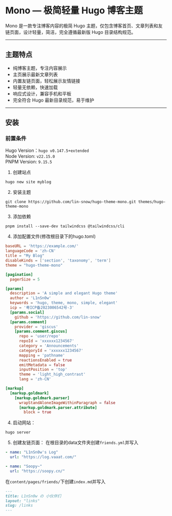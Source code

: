# Mono — 极简轻量 Hugo 博客主题  

Mono 是一款专注博客内容的极简 Hugo 主题，仅包含博客首页、文章列表和友链页面，设计轻量，简洁，完全遵循最新版 Hugo 目录结构规范。

---

## 主题特点  

- 纯博客主题，专注内容展示  
- 主页展示最新文章列表  
- 内置友链页面，轻松展示友情链接  
- 轻量无依赖，快速加载  
- 响应式设计，兼容手机和平板  
- 完全符合 Hugo 最新目录规范，易于维护

---

## 安装  
### 前置条件  
Hugo Version：`hugo v0.147.5+extended`  
Node Version: `v22.15.0`  
PNPM Version: `9.15.5`  

1. 创建站点  
```shell
hugo new site myblog  
```

2. 安装主题  
```shell
git clone https://github.com/lin-snow/hugo-theme-mono.git themes/hugo-theme-mono  
```

3. 添加依赖  
```shell
pnpm install --save-dev tailwindcss @tailwindcss/cli 
```

4. 添加配置文件(修改根目录下的hugo.toml)  
```toml
baseURL = 'https://example.com/'
languageCode = 'zh-CN'
title = "My Blog"
disableKinds = ['section', 'taxonomy', 'term']
theme = "hugo-theme-mono"

[pagination]
  pagerSize = 5

[params]
  description = 'A simple and elegant Hugo theme'
  author = 'L1nSn0w'
  keywords = 'hugo, theme, mono, simple, elegant'
  icp = '粤ICP备2023006542号-3'
  [params.social]
    github = 'https://github.com/lin-snow'
  [params.comment]
    provider = 'giscus'
    [params.comment.giscus]
      repo = 'user/repo'
      repoId = 'xxxxxx1234567'
      category = 'Announcements'
      categoryId = 'xxxxxx1234567'
      mapping = 'pathname'
      reactionsEnabled = true
      emitMetadata = false
      inputPosition = 'top'
      theme = 'light_high_contrast'
      lang = 'zh-CN'

[markup]
  [markup.goldmark]
    [markup.goldmark.parser]
      wrapStandAloneImageWithinParagraph = false
      [markup.goldmark.parser.attribute]
        block = true
```

4. 启动网站：  
```shell
hugo server
```

5. 创建友链页面：
在根目录的data文件夹创建`friends.yml`并写入  
```yml  
- name: "L1nSn0w's Log"
  url: "https://log.vaaat.com/"

- name: "Soopy~"
  url: "https://soopy.cn/"
```
在`content/pages/friends/`下创建`index.md`并写入  
```markdown
---
title: L1nSn0w の 小伙伴们
layout: "links"
slug: /links
---
```